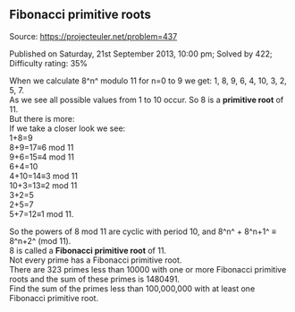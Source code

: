 Fibonacci primitive roots
-------------------------

Source: https://projecteuler.net/problem=437

Published on Saturday, 21st September 2013, 10:00 pm; Solved by 422;
Difficulty rating: 35%

When we calculate 8^n^ modulo 11 for n=0 to 9 we get: 1, 8, 9, 6, 4, 10,
3, 2, 5, 7.\
 As we see all possible values from 1 to 10 occur. So 8 is a **primitive
root** of 11.\
 But there is more:\
 If we take a closer look we see:\
 1+8=9\
 8+9=17≡6 mod 11\
 9+6=15≡4 mod 11\
 6+4=10\
 4+10=14≡3 mod 11\
 10+3=13≡2 mod 11\
 3+2=5\
 2+5=7\
 5+7=12≡1 mod 11.

So the powers of 8 mod 11 are cyclic with period 10, and 8^n^ + 8^n+1^ ≡
8^n+2^ (mod 11).\
 8 is called a **Fibonacci primitive root** of 11.\
 Not every prime has a Fibonacci primitive root.\
 There are 323 primes less than 10000 with one or more Fibonacci
primitive roots and the sum of these primes is 1480491.\
 Find the sum of the primes less than 100,000,000 with at least one
Fibonacci primitive root.
